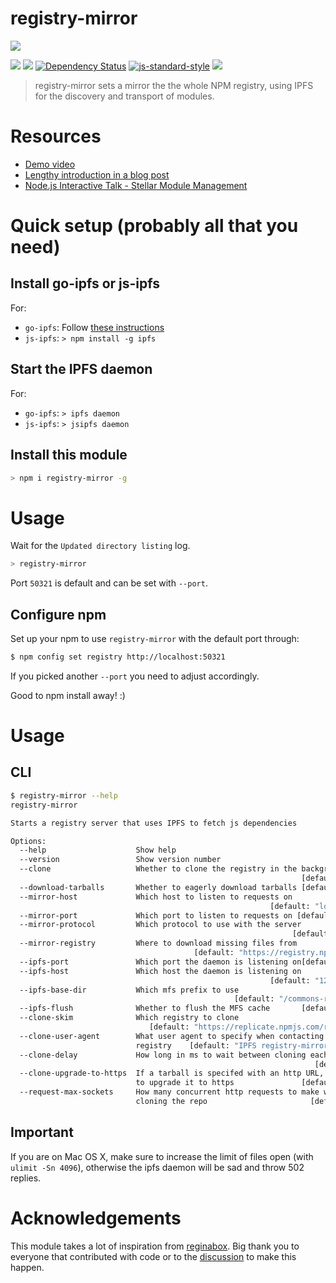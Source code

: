 registry-mirror
===============

![](/img/ip-npm-small.png)

[![](https://img.shields.io/badge/made%20by-Protocol%20Labs-blue.svg?style=flat-square)](http://ipn.io)
[![](https://img.shields.io/badge/freenode-%23ipfs-blue.svg?style=flat-square)](http://webchat.freenode.net/?channels=%23ipfs)
[![Dependency Status](https://david-dm.org/diasdavid/registry-mirror.svg?style=flat-square)](https://david-dm.org/diasdavid/registry-mirror)
[![js-standard-style](https://img.shields.io/badge/code%20style-standard-brightgreen.svg?style=flat-square)](https://github.com/feross/standard)
![](https://img.shields.io/badge/coverage-76%25-yellow.svg?style=flat-square)

> registry-mirror sets a mirror the the whole NPM registry, using IPFS for the discovery and transport of modules.

# Resources

- [Demo video](https://vimeo.com/147968322)
- [Lengthy introduction in a blog post](http://daviddias.me/blog/stellar-module-management/)
- [Node.js Interactive Talk - Stellar Module Management](https://www.youtube.com/watch?v=-S-Tc7Gl8FM)

# Quick setup (probably all that you need)

## Install go-ipfs or js-ipfs

For: 
- `go-ipfs`: Follow [these instructions](https://ipfs.io/docs/install/)
- `js-ipfs`: `> npm install -g ipfs`

## Start the IPFS daemon

For: 
- `go-ipfs`: `> ipfs daemon`
- `js-ipfs`: `> jsipfs daemon`


## Install this module

```bash
> npm i registry-mirror -g
```

# Usage

Wait for the `Updated directory listing` log.

```bash
> registry-mirror
```

Port `50321` is default and can be set with `--port`.

## Configure npm

Set up your npm to use `registry-mirror` with the default port through:

```bash
$ npm config set registry http://localhost:50321
```

If you picked another `--port` you need to adjust accordingly.

Good to npm install away! :)

# Usage

## CLI

```bash
$ registry-mirror --help
registry-mirror

Starts a registry server that uses IPFS to fetch js dependencies

Options:
  --help                    Show help                                  [boolean]
  --version                 Show version number                        [boolean]
  --clone                   Whether to clone the registry in the background
                                                                 [default: true]
  --download-tarballs       Whether to eagerly download tarballs [default: true]
  --mirror-host             Which host to listen to requests on
                                                          [default: "localhost"]
  --mirror-port             Which port to listen to requests on [default: 50321]
  --mirror-protocol         Which protocol to use with the server
                                                               [default: "http"]
  --mirror-registry         Where to download missing files from
                                         [default: "https://registry.npmjs.com"]
  --ipfs-port               Which port the daemon is listening on[default: 5001]
  --ipfs-host               Which host the daemon is listening on
                                                          [default: "127.0.0.1"]
  --ipfs-base-dir           Which mfs prefix to use
                                                  [default: "/commons-registry"]
  --ipfs-flush              Whether to flush the MFS cache       [default: true]
  --clone-skim              Which registry to clone
                               [default: "https://replicate.npmjs.com/registry"]
  --clone-user-agent        What user agent to specify when contacting the
                            registry    [default: "IPFS registry-mirror worker"]
  --clone-delay             How long in ms to wait between cloning each module
                                                                    [default: 0]
  --clone-upgrade-to-https  If a tarball is specifed with an http URL, whether
                            to upgrade it to https               [default: true]
  --request-max-sockets     How many concurrent http requests to make while
                            cloning the repo                       [default: 10]
```

## Important

If you are on Mac OS X, make sure to increase the limit of files open (with `ulimit -Sn 4096`), otherwise the ipfs daemon will be sad and throw 502 replies.

# Acknowledgements

This module takes a lot of inspiration from [reginabox](https://www.npmjs.com/package/reginabox). Big thank you to everyone that contributed with code or to the [discussion](https://github.com/ipfs/notes/issues/2) to make this happen.
